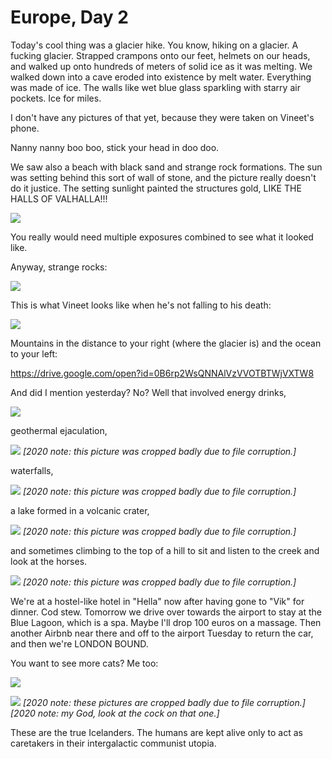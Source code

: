 Europe, Day 2
=============
Today's cool thing was a glacier hike. You know, hiking on a glacier. A
fucking glacier. Strapped crampons onto our feet, helmets on our heads, and
walked up onto hundreds of meters of solid ice as it was melting. We walked
down into a cave eroded into existence by melt water. Everything was made of
ice. The walls like wet blue glass sparkling with starry air pockets. Ice
for miles. 

I don't have any pictures of that yet, because they were taken on Vineet's
phone.

Nanny nanny boo boo, stick your head in doo doo.

We saw also a beach with black sand and strange rock formations. The sun was
setting behind this sort of wall of stone, and the picture really doesn't do
it justice. The setting sunlight painted the structures gold, LIKE THE HALLS
OF VALHALLA!!!

![](europe2-1_small.webp) 

You really would need multiple exposures combined to see what it looked
like.

Anyway, strange rocks:

![](europe2-2_small.webp) 

This is what Vineet looks like when he's not falling to his death:

![](europe2-3_small.webp)

Mountains in the distance to your right (where the glacier is) and the ocean
to your left:

https://drive.google.com/open?id=0B6rp2WsQNNAlVzVVOTBTWjVXTW8

And did I mention yesterday? No? Well that involved energy drinks,

![](europe2-4_small.webp) 

geothermal ejaculation,
 
![](europe2-5_small.webp)
*\[2020 note: this picture was cropped badly due to file corruption.\]* 

waterfalls,

![](europe2-6_small.webp)
*\[2020 note: this picture was cropped badly due to file corruption.\]* 

a lake formed in a volcanic crater,

![](europe2-7_small.webp)
*\[2020 note: this picture was cropped badly due to file corruption.\]* 

and sometimes climbing to the top of a hill to sit and listen to the creek
and look at the horses.

![](europe2-8_small.webp)
*\[2020 note: this picture was cropped badly due to file corruption.\]* 
 
We're at a hostel-like hotel in "Hella" now after having gone to "Vik" for
dinner. Cod stew. Tomorrow we drive over towards the airport to stay at the
Blue Lagoon, which is a spa. Maybe I'll drop 100 euros on a massage. Then
another Airbnb near there and off to the airport Tuesday to return the car,
and then we're LONDON BOUND.

You want to see more cats? Me too:

![](europe2-9_small.webp)

![](europe2-10_small.webp)
*\[2020 note: these pictures are cropped badly due to file corruption.\]* <br/>
*\[2020 note: my God, look at the cock on that one.\]* 

These are the true Icelanders. The humans are kept alive only to act as
caretakers in their intergalactic communist utopia.
